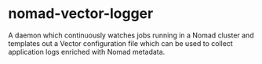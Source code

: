 # nomad-vector-logger
A daemon which continuously watches jobs running in a Nomad cluster and templates out a Vector configuration file which can be used to collect application logs enriched with Nomad metadata.
